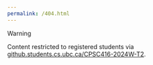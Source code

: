 ```yaml
---
permalink: /404.html
---
```

> [!WARNING]
> Content restricted to registered students via  [github.students.cs.ubc.ca/CPSC416-2024W-T2](https://github.students.cs.ubc.ca/CPSC416-2024W-T2/shared).